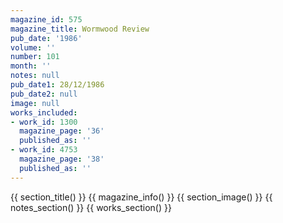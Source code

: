 ```yaml
---
magazine_id: 575
magazine_title: Wormwood Review
pub_date: '1986'
volume: ''
number: 101
month: ''
notes: null
pub_date1: 28/12/1986
pub_date2: null
image: null
works_included:
- work_id: 1300
  magazine_page: '36'
  published_as: ''
- work_id: 4753
  magazine_page: '38'
  published_as: ''
---
```


{{ section_title() }}
{{ magazine_info() }}
{{ section_image() }}
{{ notes_section() }}
{{ works_section() }}
